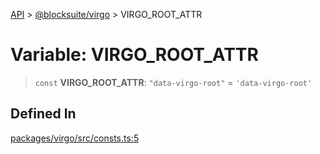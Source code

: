 [API](../../../index.md) > [@blocksuite/virgo](../index.md) > VIRGO\_ROOT\_ATTR

# Variable: VIRGO\_ROOT\_ATTR

> `const` **VIRGO\_ROOT\_ATTR**: `"data-virgo-root"` = `'data-virgo-root'`

## Defined In

[packages/virgo/src/consts.ts:5](https://github.com/Saul-Mirone/blocksuite/blob/f2324b82e/packages/virgo/src/consts.ts#L5)
